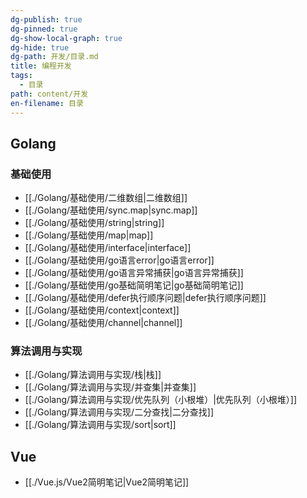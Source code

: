 ```yaml
---
dg-publish: true
dg-pinned: true
dg-show-local-graph: true
dg-hide: true
dg-path: 开发/目录.md
title: 编程开发
tags:
  - 目录
path: content/开发
en-filename: 目录
---
```

## Golang
### 基础使用
- [[./Golang/基础使用/二维数组|二维数组]]
- [[./Golang/基础使用/sync.map|sync.map]]
- [[./Golang/基础使用/string|string]]
- [[./Golang/基础使用/map|map]]
- [[./Golang/基础使用/interface|interface]]
- [[./Golang/基础使用/go语言error|go语言error]]
- [[./Golang/基础使用/go语言异常捕获|go语言异常捕获]]
- [[./Golang/基础使用/go基础简明笔记|go基础简明笔记]]
- [[./Golang/基础使用/defer执行顺序问题|defer执行顺序问题]]
- [[./Golang/基础使用/context|context]]
- [[./Golang/基础使用/channel|channel]]

### 算法调用与实现
- [[./Golang/算法调用与实现/栈|栈]]
- [[./Golang/算法调用与实现/并查集|并查集]]
- [[./Golang/算法调用与实现/优先队列（小根堆）|优先队列（小根堆）]]
- [[./Golang/算法调用与实现/二分查找|二分查找]]
- [[./Golang/算法调用与实现/sort|sort]]

## Vue
- [[./Vue.js/Vue2简明笔记|Vue2简明笔记]]
